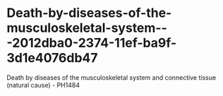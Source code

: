 # Death-by-diseases-of-the-musculoskeletal-system---2012dba0-2374-11ef-ba9f-3d1e4076db47
Death by diseases of the musculoskeletal system and connective tissue (natural cause) - PH1484
